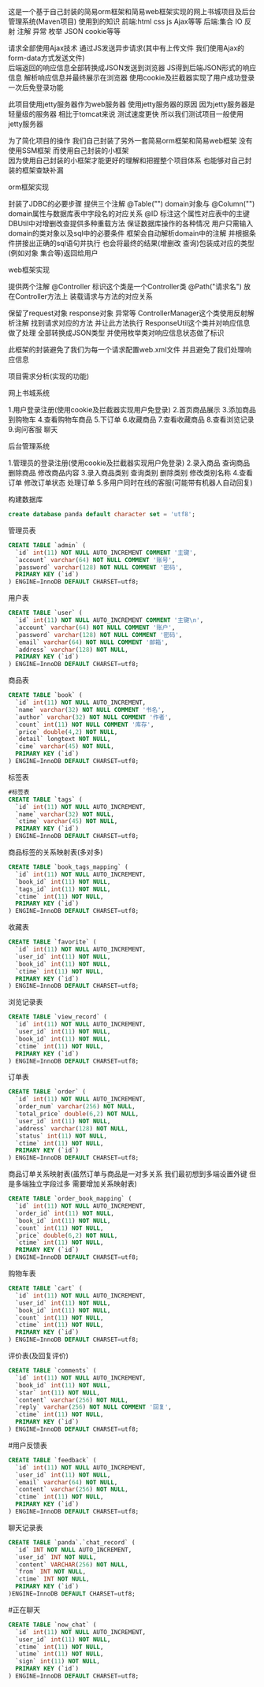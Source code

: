 这是一个基于自己封装的简易orm框架和简易web框架实现的网上书城项目及后台管理系统(Maven项目)
使用到的知识
前端:html  css  js  Ajax等等
后端:集合  IO  反射  注解  异常  枚举  JSON  cookie等等

请求全部使用Ajax技术  通过JS发送异步请求(其中有上传文件  我们使用Ajax的form-data方式发送文件)  
后端返回的响应信息全部转换成JSON发送到浏览器
JS得到后端JSON形式的响应信息  解析响应信息并最终展示在浏览器
使用cookie及拦截器实现了用户成功登录一次后免登录功能

此项目使用jetty服务器作为web服务器
使用jetty服务器的原因 
因为jetty服务器是轻量级的服务器  相比于tomcat来说  测试速度更快
所以我们测试项目一般使用jetty服务器

为了简化项目的操作  我们自己封装了另外一套简易orm框架和简易web框架
没有使用SSM框架  而使用自己封装的小框架  
因为使用自己封装的小框架才能更好的理解和把握整个项目体系
也能够对自己封装的框架查缺补漏

orm框架实现

封装了JDBC的必要步骤
提供三个注解
@Table("")  domain对象与
@Column("")  domain属性与数据库表中字段名的对应关系
@ID  标注这个属性对应表中的主键
DBUtil中对增删改查提供多种重载方法  保证数据库操作的各种情况
用户只需输入domain的类对象以及sql中的必要条件
框架会自动解析domain中的注解  并根据条件拼接出正确的sql语句并执行
也会将最终的结果(增删改  查询)包装成对应的类型(例如对象  集合等)返回给用户

web框架实现

提供两个注解
@Controller  标识这个类是一个Controller类
@Path("请求名")  放在Controller方法上  装载请求与方法的对应关系

保留了request对象  response对象  异常等
ControllerManager这个类使用反射解析注解
找到请求对应的方法  并让此方法执行
ResponseUtil这个类并对响应信息做了处理  全部转换成JSON类型
并使用枚举类对响应信息状态做了标识

此框架的封装避免了我们为每一个请求配置web.xml文件
并且避免了我们处理响应信息


项目需求分析(实现的功能)

网上书城系统

1.用户登录注册(使用cookie及拦截器实现用户免登录)
2.首页商品展示 
3.添加商品到购物车
4.查看购物车商品
5.下订单
6.收藏商品
7.查看收藏商品
8.查看浏览记录
9.询问客服  聊天

后台管理系统

1.管理员的登录注册(使用cookie及拦截器实现用户免登录)
2.录入商品  查询商品  删除商品  修改商品内容
3.录入商品类别  查询类别  删除类别  修改类别名称
4.查看订单  修改订单状态  处理订单
5.多用户同时在线的客服(可能带有机器人自动回复)

构建数据库

```sql
create database panda default character set = 'utf8';
```

管理员表

```sql
CREATE TABLE `admin` (
  `id` int(11) NOT NULL AUTO_INCREMENT COMMENT '主键',
  `account` varchar(64) NOT NULL COMMENT '账号',
  `password` varchar(128) NOT NULL COMMENT '密码',
  PRIMARY KEY (`id`)
) ENGINE=InnoDB DEFAULT CHARSET=utf8;
```

用户表

```sql
CREATE TABLE `user` (
  `id` int(11) NOT NULL AUTO_INCREMENT COMMENT '主键\n',
  `account` varchar(64) NOT NULL COMMENT '账户',
  `password` varchar(128) NOT NULL COMMENT '密码',
  `email` varchar(64) NOT NULL COMMENT '邮箱',
  `address` varchar(128) NOT NULL,
  PRIMARY KEY (`id`)
) ENGINE=InnoDB DEFAULT CHARSET=utf8;
```

商品表

```sql
CREATE TABLE `book` (
  `id` int(11) NOT NULL AUTO_INCREMENT,
  `name` varchar(32) NOT NULL COMMENT '书名',
  `author` varchar(32) NOT NULL COMMENT '作者',
  `count` int(11) NOT NULL COMMENT '库存',
  `price` double(4,2) NOT NULL,
  `detail` longtext NOT NULL,
  `cime` varchar(45) NOT NULL,
  PRIMARY KEY (`id`)
) ENGINE=InnoDB DEFAULT CHARSET=utf8;

```

标签表

```sql
#标签表
CREATE TABLE `tags` (
  `id` int(11) NOT NULL AUTO_INCREMENT,
  `name` varchar(32) NOT NULL,
  `ctime` varchar(45) NOT NULL,
  PRIMARY KEY (`id`)
) ENGINE=InnoDB DEFAULT CHARSET=utf8;
```



商品标签的关系映射表(多对多)

```sql
CREATE TABLE `book_tags_mapping` (
  `id` int(11) NOT NULL AUTO_INCREMENT,
  `book_id` int(11) NOT NULL,
  `tags_id` int(11) NOT NULL,
  `ctime` int(11) NOT NULL,
  PRIMARY KEY (`id`)
) ENGINE=InnoDB DEFAULT CHARSET=utf8;
```



收藏表

```sql
CREATE TABLE `favorite` (
  `id` int(11) NOT NULL AUTO_INCREMENT,
  `user_id` int(11) NOT NULL,
  `book_id` int(11) NOT NULL,
  `ctime` int(11) NOT NULL,
  PRIMARY KEY (`id`)
) ENGINE=InnoDB DEFAULT CHARSET=utf8;
```



浏览记录表

```sql
CREATE TABLE `view_record` (
  `id` int(11) NOT NULL AUTO_INCREMENT,
  `user_id` int(11) NOT NULL,
  `book_id` int(11) NOT NULL,
  `ctime` int(11) NOT NULL,
  PRIMARY KEY (`id`)
) ENGINE=InnoDB DEFAULT CHARSET=utf8;
```



订单表

```sql
CREATE TABLE `order` (
  `id` int(11) NOT NULL AUTO_INCREMENT,
  `order_num` varchar(256) NOT NULL,
  `total_price` double(6,2) NOT NULL,
  `user_id` int(11) NOT NULL,
  `address` varchar(128) NOT NULL,
  `status` int(11) NOT NULL,
  `ctime` int(11) NOT NULL,
  PRIMARY KEY (`id`)
) ENGINE=InnoDB DEFAULT CHARSET=utf8;
```



商品订单关系映射表(虽然订单与商品是一对多关系  我们最初想到多端设置外键  但是多端独立字段过多  需要增加关系映射表)

```sql
CREATE TABLE `order_book_mapping` (
  `id` int(11) NOT NULL AUTO_INCREMENT,
  `order_id` int(11) NOT NULL,
  `book_id` int(11) NOT NULL,
  `count` int(11) NOT NULL,
  `price` double(6,2) NOT NULL,
  `ctime` int(11) NOT NULL,
  PRIMARY KEY (`id`)
) ENGINE=InnoDB DEFAULT CHARSET=utf8;
```



购物车表

```sql
CREATE TABLE `cart` (
  `id` int(11) NOT NULL AUTO_INCREMENT,
  `user_id` int(11) NOT NULL,
  `book_id` int(11) NOT NULL,
  `count` int(11) NOT NULL,
  `ctime` int(11) NOT NULL,
  PRIMARY KEY (`id`)
) ENGINE=InnoDB DEFAULT CHARSET=utf8;
```



评价表(及回复评价)

```sql
CREATE TABLE `comments` (
  `id` int(11) NOT NULL AUTO_INCREMENT,
  `book_id` int(11) NOT NULL,
  `star` int(11) NOT NULL,
  `content` varchar(256) NOT NULL,
  `reply` varchar(256) NOT NULL COMMENT '回复',
  `ctime` int(11) NOT NULL,
  PRIMARY KEY (`id`)
) ENGINE=InnoDB DEFAULT CHARSET=utf8;
```



#用户反馈表

```sql
CREATE TABLE `feedback` (
  `id` int(11) NOT NULL AUTO_INCREMENT,
  `user_id` int(11) NOT NULL,
  `email` varchar(64) NOT NULL,
  `content` varchar(256) NOT NULL,
  `ctime` int(11) NOT NULL,
  PRIMARY KEY (`id`)
) ENGINE=InnoDB DEFAULT CHARSET=utf8;
```



聊天记录表

```sql
CREATE TABLE `panda`.`chat_record` (
  `id` INT NOT NULL AUTO_INCREMENT,
  `user_id` INT NOT NULL,
  `content` VARCHAR(256) NOT NULL,
  `from` INT NOT NULL,
  `ctime` INT NOT NULL,
  PRIMARY KEY (`id`)
)ENGINE=InnoDB DEFAULT CHARSET=utf8;
```



#正在聊天

```sql
CREATE TABLE `now_chat` (
  `id` int(11) NOT NULL AUTO_INCREMENT,
  `user_id` int(11) NOT NULL,
  `ctime` int(11) NOT NULL,
  `utime` int(11) NOT NULL,
  `sign` int(11) NOT NULL,
  PRIMARY KEY (`id`)
) ENGINE=InnoDB DEFAULT CHARSET=utf8;
```






